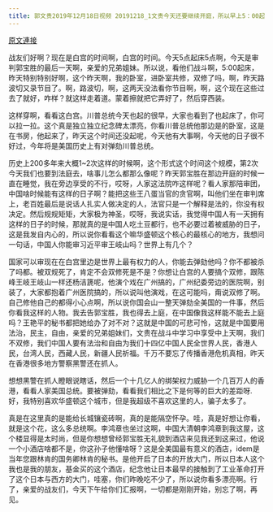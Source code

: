 ```yaml
---
title: 郭文贵2019年12月18日视频 20191218_1文贵今天还要继续开庭，所以早上5：00起床，今天只能是录制视频给大家了
---
```


[原文連接](https://gnews.org/ThreadView/53479190)

战友们好啊？现在是白宫的时间啊，白宫的时间。今天5点起床5点啊，今天是审判郭宝胜的最后一天啊，亲爱的兄弟姐妹。所以说，看他们战斗啊，5:00起床，昨天特别特别好啊，这个昨天啊，我的卧室，进卧室共修，双修了吗，啊，昨天路波切又录节目了。啊，路波切，啊，这两天没法看你节目啊，啊，这个现在这些过去了就好，咋样？就这样走着道。蒙着擦就把它弄好了，然后穿西装。

  这样穿啊，看看这白宫。川普总统今天也起的很早，大家也看到了也起床了，你可以拉一拉。这个真是独立独立纪念碑太漂亮，你看川普总统他那边是的卧室，这是在书房，他起来了，昨天这个时间还没起呢，今天他有大事啊，今天他的日子很不好过，今年将是美国历史上有对弹劾川普总统。

  历史上200多年来大概1~2次这样的时候啊，这个形式这个时间这个规模，第2次今天我们也要到法庭去，啥事儿怎么都那么像呢？昨天郭宝胜在那边开庭的时候一直在睡觉，我在旁边享受的不行，哎呀，人家这法院咋这样呢？看人家那陪审团，中国啥时候能有这样的日子啊？能把这些王八蛋当官的贪官啊，叫他们坐在审判席上，老百姓最后是说话人扎实人做决定的人，法官只是一个解释是法的，你没有权决定。然后规规矩矩，大家极为神圣，哎呀，我说实话，我觉得中国人有一天拥有这样的日子的时候，那就真的是中国人吃土豆都行，也不必要过着被威胁的日子，这是我发自内心的，所以说你看看这个嘛华盛顿这个核心的最核心的地方，我想问一句话，中国人你能审习近平审王岐山吗？世界上有几个？

  国家可以审现在在白宫里边是世界上最有权力的人，你能去弹劾他吗？你不都被杀了吗都。被双规死了，肯定不会双修死是不是？你想让白宫的人要搞个双修，跟陈峰王岐王岐山一样还杨洁篪呢，他演个戏在广州搞的，广州纪委旁边的医院啊，别装了，大家都抱着广州医院搞的，所以说叫他演戏，在这可能吗，甭说双修了啊。自己修他自己的都得小心点啊，所以说你国会山一整天弹劾全美国的一件事，然后你看我这样的人物。我去告郭宝胜，我也得去上庭，在中国像我这样能不能去上庭吗？王艳平的秘书都把她给办了对不对？这就是中国的可悲可怜，这就是中国要用法治，民主，自由，亲爱的兄弟姐妹们，文贵在战斗中学习中享受中上天啊，我们不双修，我们中国人要有法治和自由为我们十四亿中国人民全世界人民，香港人民，台湾人民，西藏人民，新疆人民祈福。千万不要忘了传播香港危机真相，昨天在香港很多地方警察黑警还在抓人。

  想想黑警在抓人瞪眼说瞎话，然后一个十几亿人的绑架权力威胁一个几百万人的香港，看看人家美国总统。要被弹劾，看看我们相比之下是何等的巨大的差距呀.好，我特别喜欢华盛顿这个城市，但是我超级不喜欢这里的人，骗子太多了。

  真是在这里真的是能给长城镶瓷砖啊，真的是能隔空怀孕。哇，真是好想让你看，就是这个花，这么多总统啊。李鸿章也坐过这啊，中国大清朝李鸿章到我这屋，这个楼显得是太时尚，但是你想想曾经郭宝胜无礼貌到酒店来见我还到这来过，他说一个小酒店啥都不是，你这孙子他懂啥呀？这是全美国最有意义的酒店，idem是当年您跟林肯的国务卿林肯的秘书。是他开启了日本的开放大门，所以日本人这个我也是我的朋友，基金买的这个酒店，纪念他让日本最早的接触到了工业革命打开了这个日本与西方的大门，哇塞，你们昨晚吃不少了，所以说你看多漂亮啊。行了，亲爱的战友们，今天下午给你们汇报啊，一切都是刚刚开始，别忘了啊，再见。
